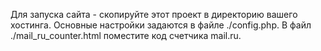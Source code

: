 Для запуска сайта - скопируйте этот проект в директорию вашего хостинга.
Основные настройки задаются в файле ./config.php.
В файл ./mail_ru_counter.html поместите код счетчика mail.ru.
